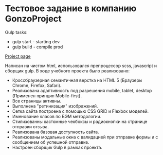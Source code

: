 # Тестовое задание в компанию GonzoProject

Gulp tasks:
* gulp start - starting dev
* gulp build - compile prod

[Project page](https://ars28fox.github.io/testGonzo/)

Написан на чистом html, использовался препроцессор scss, javascript и сборщик gulp.
В ходе учебного проекта было реализовано:

* Кроссбраузерная семантичная верстка на HTML 5 (Браузеры Chrome, Firefox, Safari).
* Реализована адаптивность под разрешения mobile, tablet, desktop (Применен принцип Mobile-first).
* Все страницы активны.
* Выполнена "ретинизация" изображений.
* Сетка сайта построена с помощью CSS GRID и Flexbox моделей.
* Именование класов по БЭМ методологии.
* Стилизованны кастомные чекбоксы и радиокнопки на странице отправки отзыва.
* Реализована базовая доступность сайта.
* Реализованы модальные окна с валидацией при отправке формы и с сообщением об успешной отправке.
* Настроен сборщик Gulp в рамках проекта.

